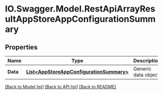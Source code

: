 # IO.Swagger.Model.RestApiArrayResultAppStoreAppConfigurationSummary
## Properties

Name | Type | Description | Notes
------------ | ------------- | ------------- | -------------
**Data** | [**List&lt;AppStoreAppConfigurationSummary&gt;**](AppStoreAppConfigurationSummary.md) | Generic data object. | 

[[Back to Model list]](../README.md#documentation-for-models) [[Back to API list]](../README.md#documentation-for-api-endpoints) [[Back to README]](../README.md)

